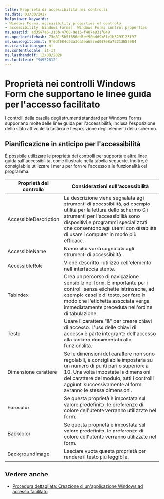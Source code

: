 ```yaml
---
title: Proprietà di accessibilità nei controlli
ms.date: 03/30/2017
helpviewer_keywords:
- Windows Forms, accessibility properties of controls
- accessibility [Windows Forms], Windows Forms control properties
ms.assetid: ad3567a6-313b-4708-9e15-f487a831f049
ms.openlocfilehash: 73d81f5b5f656ed5ef90bdd9b6fe1b3293123f97
ms.sourcegitcommit: 9f6df084c53a3da0ea657ed0d708a72213683084
ms.translationtype: MT
ms.contentlocale: it-IT
ms.lasthandoff: 12/09/2020
ms.locfileid: "96952812"
---
```

# <a name="properties-on-windows-forms-controls-that-support-accessibility-guidelines"></a>Proprietà nei controlli Windows Form che supportano le linee guida per l'accesso facilitato
I controlli della casella degli strumenti standard per Windows Forms supportano molte delle linee guida per l'accessibilità, inclusa l'esposizione dello stato attivo della tastiera e l'esposizione degli elementi dello schermo.  
  
## <a name="planning-ahead-for-accessibility"></a>Pianificazione in anticipo per l'accessibilità  
 È possibile utilizzare le proprietà dei controlli per supportare altre linee guida sull'accessibilità, come illustrato nella tabella seguente. Inoltre, è consigliabile utilizzare i menu per fornire l'accesso alle funzionalità del programma.  
  
|Proprietà del controllo|Considerazioni sull'accessibilità|  
|----------------------|--------------------------------------|  
|AccessibleDescription|La descrizione viene segnalata agli strumenti di accessibilità, ad esempio utilità per la lettura dello schermo Gli strumenti per l'accessibilità sono dispositivi e programmi specializzati che consentono agli utenti con disabilità di usare i computer in modo più efficace.|  
|AccessibleName|Nome che verrà segnalato agli strumenti di accessibilità.|  
|AccessibleRole|Viene descritto l'utilizzo dell'elemento nell'interfaccia utente.|  
|TabIndex|Crea un percorso di navigazione sensibile nel form. È importante per i controlli senza etichette intrinseche, ad esempio caselle di testo, per fare in modo che l'etichetta associata venga immediatamente preceduta nell'ordine di tabulazione.|  
|Testo|Usare il carattere "&" per creare chiavi di accesso. L'uso delle chiavi di accesso è parte integrante dell'accesso alla tastiera documentato alle funzionalità.|  
|Dimensione carattere|Se le dimensioni del carattere non sono regolabili, è consigliabile impostarla su un numero di punti pari o superiore a 10. Una volta impostate le dimensioni del carattere del modulo, tutti i controlli aggiunti successivamente al form avranno le stesse dimensioni.|  
|Forecolor|Se questa proprietà è impostata sul valore predefinito, le preferenze di colore dell'utente verranno utilizzate nel form.|  
|Backcolor|Se questa proprietà è impostata sul valore predefinito, le preferenze di colore dell'utente verranno utilizzate nel form.|  
|BackgroundImage|Lasciare vuota questa proprietà per rendere il testo più leggibile.|  
  
## <a name="see-also"></a>Vedere anche

- [Procedura dettagliata: Creazione di un'applicazione Windows ad accesso facilitato](walkthrough-creating-an-accessible-windows-based-application.md)
